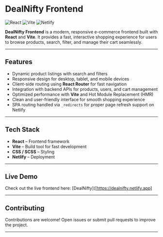 # DealNifty Frontend

![React](https://img.shields.io/badge/React-18.0-blue?logo=react) 
![Vite](https://img.shields.io/badge/Vite-4.0-brightgreen?logo=vite) 
![Netlify](https://img.shields.io/badge/Deploy-Netlify-00C7B7?logo=netlify)

**DealNifty Frontend** is a modern, responsive e-commerce frontend built with **React** and **Vite**. It provides a fast, interactive shopping experience for users to browse products, search, filter, and manage their cart seamlessly.

---

## Features

- Dynamic product listings with search and filters  
- Responsive design for desktop, tablet, and mobile devices  
- Client-side routing using **React Router** for fast navigation  
- Integration with backend APIs for products, users, and cart management  
- Optimized performance with **Vite** and Hot Module Replacement (HMR)  
- Clean and user-friendly interface for smooth shopping experience  
- SPA routing handled via `_redirects` for proper page refresh support on Netlify  

---

## Tech Stack

- **React** – Frontend framework  
- **Vite** – Build tool for fast development  
- **CSS / SCSS** – Styling  
- **Netlify** – Deployment  

---

## Live Demo

Check out the live frontend here: [DealNifty]([https://dealnifty.netlify.app]

---

## Contributing

Contributions are welcome! Open issues or submit pull requests to improve the project.  

---


